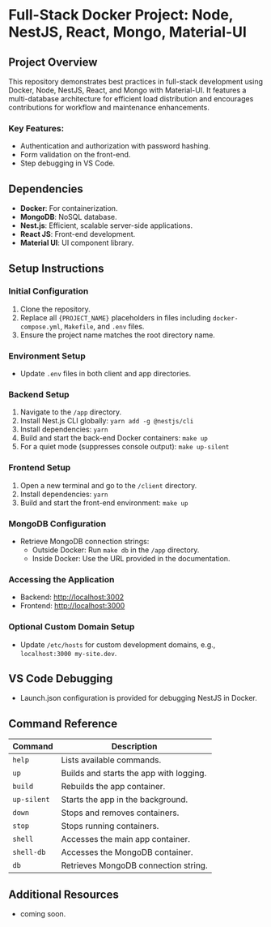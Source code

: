 # Full-Stack Docker Project: Node, NestJS, React, Mongo, Material-UI

## Project Overview
This repository demonstrates best practices in full-stack development using Docker, Node, NestJS, React, and Mongo with Material-UI. It features a multi-database architecture for efficient load distribution and encourages contributions for workflow and maintenance enhancements.

### Key Features:
- Authentication and authorization with password hashing.
- Form validation on the front-end.
- Step debugging in VS Code.

## Dependencies
- **Docker**: For containerization.
- **MongoDB**: NoSQL database.
- **Nest.js**: Efficient, scalable server-side applications.
- **React JS**: Front-end development.
- **Material UI**: UI component library.

## Setup Instructions

### Initial Configuration
1. Clone the repository.
2. Replace all `{PROJECT_NAME}` placeholders in files including `docker-compose.yml`, `Makefile`, and `.env` files.
3. Ensure the project name matches the root directory name.

### Environment Setup
- Update `.env` files in both client and app directories.

### Backend Setup
1. Navigate to the `/app` directory.
2. Install Nest.js CLI globally: `yarn add -g @nestjs/cli`
3. Install dependencies: `yarn`
4. Build and start the back-end Docker containers: `make up`
5. For a quiet mode (suppresses console output): `make up-silent`

### Frontend Setup
1. Open a new terminal and go to the `/client` directory.
2. Install dependencies: `yarn`
3. Build and start the front-end environment: `make up`

### MongoDB Configuration
- Retrieve MongoDB connection strings:
  - Outside Docker: Run `make db` in the `/app` directory.
  - Inside Docker: Use the URL provided in the documentation.

### Accessing the Application
- Backend: [http://localhost:3002](http://localhost:3002)
- Frontend: [http://localhost:3000](http://localhost:3000)

### Optional Custom Domain Setup
- Update `/etc/hosts` for custom development domains, e.g., `localhost:3000 my-site.dev`.

## VS Code Debugging
- Launch.json configuration is provided for debugging NestJS in Docker.

## Command Reference
| Command | Description |
|--|--|
| `help` | Lists available commands. |
| `up` | Builds and starts the app with logging. |
| `build` | Rebuilds the app container. |
| `up-silent` | Starts the app in the background. |
| `down` | Stops and removes containers. |
| `stop` | Stops running containers. |
| `shell` | Accesses the main app container. |
| `shell-db` | Accesses the MongoDB container. |
| `db` | Retrieves MongoDB connection string. |

## Additional Resources
- coming soon.
